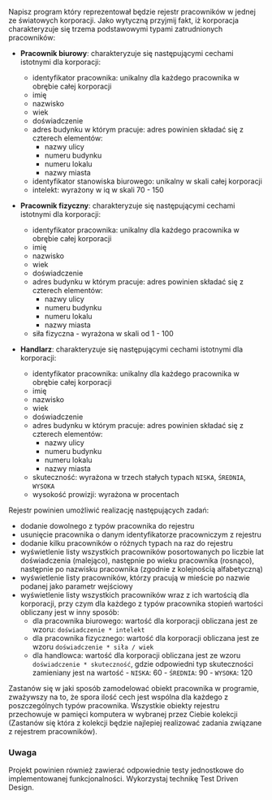 Napisz program który reprezentował będzie rejestr pracowników w jednej ze światowych korporacji.
Jako wytyczną przyjmij fakt, iż korporacja charakteryzuje się
trzema podstawowymi typami zatrudnionych pracowników:

- **Pracownik biurowy**: charakteryzuje się następującymi cechami istotnymi dla korporacji:

  - identyfikator pracownika: unikalny dla każdego pracownika w obrębie całej korporacji
  - imię
  - nazwisko
  - wiek
  - doświadczenie
  - adres budynku w którym pracuje: adres powinien składać się z czterech elementów:
    - nazwy ulicy
    - numeru budynku
    - numeru lokalu
    - nazwy miasta
  - identyfikator stanowiska biurowego: unikalny w skali całej korporacji
  - intelekt: wyrażony w iq w skali 70 - 150

- **Pracownik fizyczny**: charakteryzuje się następującymi cechami istotnymi dla korporacji:

  - identyfikator pracownika: unikalny dla każdego pracownika w obrębie całej korporacji
  - imię
  - nazwisko
  - wiek
  - doświadczenie
  - adres budynku w którym pracuje: adres powinien składać się z czterech elementów:
    - nazwy ulicy
    - numeru budynku
    - numeru lokalu
    - nazwy miasta
  - siła fizyczna - wyrażona w skali od 1 - 100

- **Handlarz**: charakteryzuje się następującymi cechami istotnymi dla korporacji:
  - identyfikator pracownika: unikalny dla każdego pracownika w obrębie całej korporacji
  - imię
  - nazwisko
  - wiek
  - doświadczenie
  - adres budynku w którym pracuje: adres powinien składać się z czterech elementów:
    - nazwy ulicy
    - numeru budynku
    - numeru lokalu
    - nazwy miasta
  - skuteczność: wyrażona w trzech stałych typach `NISKA`, `ŚREDNIA`, `WYSOKA`
  - wysokość prowizji: wyrażona w procentach

Rejestr powinien umożliwić realizację następujących zadań:

- dodanie dowolnego z typów pracownika do rejestru
- usunięcie pracownika o danym identyfikatorze pracowniczym z rejestru
- dodanie kilku pracowników o różnych typach na raz do rejestru
- wyświetlenie listy wszystkich pracowników posortowanych po liczbie lat doświadczenia (malejąco),
  następnie po wieku pracownika (rosnąco),
  następnie po nazwisku pracownika (zgodnie z kolejnością alfabetyczną)
- wyświetlenie listy pracowników, którzy pracują w mieście po nazwie podanej
  jako parametr wejściowy
- wyświetlenie listy wszystkich pracowników wraz z ich wartością dla korporacji,
  przy czym dla każdego z typów pracownika stopień wartości obliczany jest w inny sposób:
  - dla pracownika biurowego: wartość dla korporacji obliczana jest
    ze wzoru: `doświadczenie * intelekt`
  - dla pracownika fizycznego: wartość dla korporacji obliczana jest
    ze wzoru `doświadczenie * siła / wiek`
  - dla handlowca: wartość dla korporacji obliczana jest
    ze wzoru `doświadczenie * skuteczność`,
    gdzie odpowiedni typ skuteczności zamieniany jest na wartość - `NISKA`: 60 - `ŚREDNIA`: 90 - `WYSOKA`: 120

Zastanów się w jaki sposób zamodelować obiekt pracownika w programie,
zważywszy na to, że spora ilość cech jest wspólna dla każdego z poszczególnych typów pracownika.
Wszystkie obiekty rejestru przechowuje w pamięci komputera w wybranej przez Ciebie kolekcji
(Zastanów się która z kolekcji będzie najlepiej realizować zadania związane z rejestrem pracowników).

### Uwaga

Projekt powinien również zawierać odpowiednie testy jednostkowe do implementowanej funkcjonalności.
Wykorzystaj technikę Test Driven Design.
